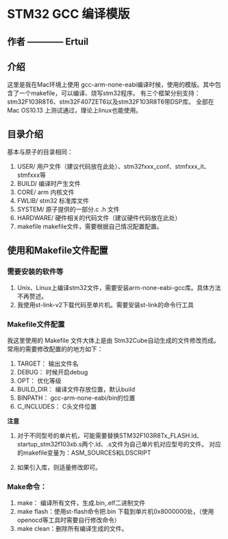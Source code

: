 # STM32 GCC 编译模版

## 作者 ———— Ertuil

## 介绍
这里是我在Mac环境上使用 gcc-arm-none-eabi编译时候，使用的模版。其中包含了一个makefile，可以编译、烧写stm32程序。
有三个框架分别支持：stm32F103R8T6、stm32F407ZET6以及stm32F103R8T6带DSP库。
全部在Mac OS10.13 上测试通过，理论上linux也能使用。

## 目录介绍

基本与原子的目录相同：

1. USER/ 用户文件（建议代码放在此处）、stm32fxxx_conf、stmfxxx_it、stmfxxx等
2. BUILD/ 编译时产生文件
3. CORE/ arm 内核文件
4. FWLIB/ stm32 标准库文件
5. SYSTEM/ 原子提供的一部分.c .h 文件
6. HARDWARE/ 硬件相关的代码文件（建议硬件代码放在此处）
7. makefile makefile文件，需要根据自己情况配置配置。

## 使用和Makefile文件配置

### 需要安装的软件等
1. Unix、Linux上编译stm32文件，需要安装arm-none-eabi-gcc库。具体方法不再赘述。
2. 我使用st-link-v2下载代码至单片机。需要安装st-link的命令行工具

### Makefile文件配置

我这里使用的 Makefile 文件大体上是由 Stm32Cube自动生成的文件修改而成。常用的需要修改配置的的地方如下：

1. TARGET： 输出文件名
2. DEBUG： 时候开启debug
3. OPT： 优化等级
4. BUILD_DIR： 编译文件存放位置，默认build
5. BINPATH： gcc-arm-none-eabi/bin的位置
6. C_INCLUDES： C头文件位置

**注意** 

1. 对于不同型号的单片机，可能需要替换STM32F103R8Tx_FLASH.ld、startup_stm32f103xb.s两个.ld、.s文件为自己单片机对应型号的文件。
对应的makefile变量为：ASM_SOURCES和LDSCRIPT

2. 如果引入库，则适量修改即可。

### Make命令：

1. make： 编译所有文件，生成.bin,.elf二进制文件
2. make flash：使用st-flash命令把.bin 下载到单片机0x8000000处，（使用openocd等工具时需要自行修改命令）
3. make clean：删除所有编译生成的文件。